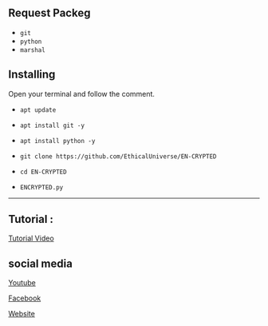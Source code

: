 ## Request Packeg
* `git`
* `python`
* `marshal`

## Installing
Open your terminal and follow the comment.

* `apt update`

* `apt install git -y`

* `apt install python -y`

* `git clone https://github.com/EthicalUniverse/EN-CRYPTED`

* `cd EN-CRYPTED`

*  `ENCRYPTED.py`


------------------------------------------------------------------------

## Tutorial :
<p>
  <a href="https://youtube.com/@Ethical_Universe">Tutorial Video</a>
  </p>


## social media
<p>
  <a href="https://youtube.com/@Ethical_Universe">Youtube</a>
  </p>

  <p>
  <a href="https://www.facebook.com/EthicalUniversebd">Facebook</a>
  </p>

<p>
  <a href="https://ethacaluniverse.blogspot.com">Website</a>
  </p>
